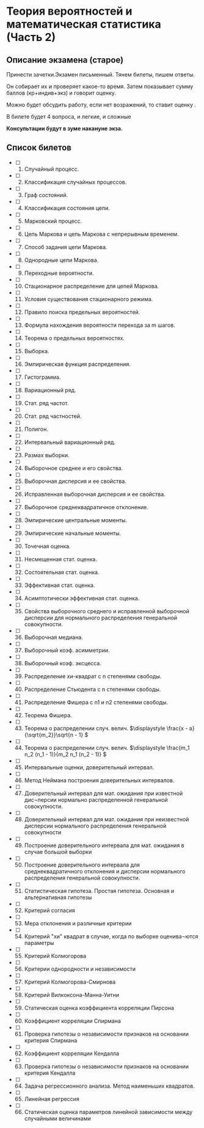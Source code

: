 # Теория вероятностей и математическая статистика (Часть 2)

## Описание экзамена (старое)
Принести зачетки.Экзамен письменный. Тянем билеты, пишем ответы.

Он собирает их и проверяет какое-то время. Затем показывает сумму баллов (кр+индив+экз) и говорит оценку.

Можно будет обсудить работу, если нет возражений, то ставит оценку .

В билете будет 4 вопроса, и легкие, и сложные

**Консультации будут в зуме накануне экза.**

## Список билетов

- [ ] 1. Случайный процесс.
- [ ] 2. Классификация случайных процессов.
- [ ] 3. Граф состояний.
- [ ] 4. Классификация состояния цепи.
- [ ] 5. Марковский процесс.
- [ ] 6. Цепь Маркова и цепь Маркова с непрерывным временем.
- [ ] 7. Способ задания цепи Маркова.
- [ ] 8. Однородные цепи Маркова.
- [ ] 9. Переходные вероятности.
- [ ] 10.	Стационарное распределение для цепей Маркова.
- [ ] 11. Условия существования стационарного режима.
- [ ] 12.	Правило поиска предельных вероятностей.
- [ ] 13.	Формула нахождения вероятности перехода за  m шагов.
- [ ] 14.	Теорема о предельных вероятностях.
- [ ] 15.	Выборка.
- [ ] 16.	Эмпирическая функция распределения.
- [ ] 17.	Гистограмма.
- [ ] 18.	Вариационный ряд.
- [ ] 19.	Стат. ряд частот.
- [ ] 20.	Стат. ряд частностей.
- [ ] 21.	Полигон.
- [ ] 22.	Интервальный вариационный ряд.
- [ ] 23.	Размах выборки.
- [ ] 24.	Выборочное среднее и его свойства.
- [ ] 25.	Выборочная дисперсия и ее свойства.
- [ ] 26.	Исправленная выборочная дисперсия и ее свойства.
- [ ] 27.	Выборочное среднеквадратичное отклонение.
- [ ] 28.	Эмпирические центральные моменты. 
- [ ] 29.	Эмпирические начальные моменты.
- [ ] 30.	Точечная оценка.
- [ ] 31.	Несмещенная стат. оценка.
- [ ] 32.	Состоятельная стат. оценка.
- [ ] 33.	Эффективная стат. оценка.
- [ ] 34.	Асимптотически эффективная стат. оценка.
- [ ] 35.	Свойства выборочного среднего и исправленной выборочной дисперсии для нормального распределения генеральной совокупности. 
- [ ] 36.	Выборочная медиана.
- [ ] 37.	Выборочный коэф. асимметрии.
- [ ] 38.	Выборочный коэф. эксцесса.
- [ ] 39.	Распределение хи-квадрат с n степенями свободы.
- [ ] 40.	Распределение Стьюдента с n степенями свободы.
- [ ] 41.	Распределение Фишера с n1 и n2 степенями свободы. 
- [ ] 42.	Теорема Фишера.
- [ ] 43.	Теорема о распределении случ. велич. $\displaystyle  \frac{x - a}{\sqrt{m_2}}\sqrt{n - 1} $
- [ ] 44.	Теорема о распределении случ. велич. $\displaystyle  \frac{m_1 n_2 (n_1 - 1)}{m_2 n_1 (n_2 - 1)} $
- [ ] 45.	Интервальные оценки, доверительный интервал.
- [ ] 46.	Метод Неймана построения доверительных интервалов.
- [ ] 47.	Доверительный интервал для мат. ожидания при известной дис¬персии нормально распределенной генеральной совокупности.
- [ ] 48.	Доверительный интервал для мат. ожидания при неизвестной дисперсии нормального распределения генеральной совокупности
- [ ] 49.	Построение доверительного интервала для мат. ожидания в случае большой выборки
- [ ] 50.	Построение доверительного интервала для среднеквадратичного отклонения и дисперсии нормального распределения генеральной совокупности.
- [ ] 51.	Статистическая гипотеза. Простая гипотеза. Основная и альтернативная гипотезы
- [ ] 52.	Критерий согласия
- [ ] 53.	Мера отклонения и различные критерии
- [ ] 54.	Критерий "хи" квадрат в случае, когда по выборке оценива¬ются параметры
- [ ] 55.	Критерий Колмогорова
- [ ] 56.	Критерии однородности и независимости
- [ ] 57.	Критерий Колмогорова-Смирнова 
- [ ] 58.	Критерий Вилкоксона-Манна-Уитни
- [ ] 59.	Статическая оценка коэффициента корреляции Пирсона
- [ ] 60. Коэффициент корреляции Спирмана
- [ ] 61. Проверка гипотезы о независимости признаков на основании критерия Спирмана
- [ ] 62. Коэффициент корреляции Кендалла
- [ ] 63. Проверка гипотезы о независимости признаков на основании критерия Кендалла
- [ ] 64. Задача регрессионного анализа. Метод наименьших квадратов.
- [ ] 65. Линейная регрессия
- [ ] 66. Статическая оценка параметров линейной зависимости между случайными величинами 
